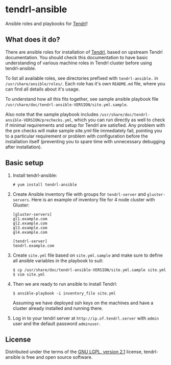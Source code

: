 tendrl-ansible
==============

Ansible roles and playbooks for [Tendrl](http://tendrl.org/)!


## What does it do?

There are ansible roles for installation of [Tendrl](http://tendrl.org/), based
on upstream Tendrl documentation. You should check this documentation to have
basic understanding of various machine roles in Tendrl cluster before using
tendrl-ansible.

To list all available roles, see directories prefixed with `tendrl-ansible.`
in `/usr/share/ansible/roles/`. Each role has it's own `README.md` file, where
you can find all details about it's usage.

To understand how all this fits together, see sample ansible playbook file
`/usr/share/doc/tendrl-ansible-VERSION/site.yml.sample`.

Also note that the sample playbook includes
`/usr/share/doc/tendrl-ansible-VERSION/prechecks.yml`, which you can run
directly as well to check if minimal requirements and setup for Tendrl are
satisfied. Any problem with the pre checks will make sample site.yml file
immediately fail, pointing you to a particular requirement or problem with
configuration before the installation itself (preventing you to spare time
with unnecessary debugging after installation).

## Basic setup

1)  Install tendrl-ansible:

    ```
    # yum install tendrl-ansible
    ```

2)  Create Ansible inventory file with groups for `tendrl-server`
    and `gluster-servers`. Here is an example of inventory
    file for 4 node cluster with Gluster:

    ```
    [gluster-servers]
    gl1.example.com
    gl2.example.com
    gl3.example.com
    gl4.example.com

    [tendrl-server]
    tendrl.example.com
    ```

3)  Create `site.yml` file based on `site.yml.sample` and make sure to
    define all ansible variables in the playbook to suit:

    ```
    $ cp /usr/share/doc/tendrl-ansible-VERSION/site.yml.sample site.yml
    $ vim site.yml
    ```

4)  Then we are ready to run ansible to install Tendrl:

    ```
    $ ansible-playbook -i inventory_file site.yml
    ```

    Assuming we have deployed ssh keys on the machines and have a cluster
    already installed and running there.

5)  Log in to your tendrl server at ``http://ip.of.tendrl.server`` with
    ``admin`` user and the default password ``adminuser``.


## License

Distributed under the terms of the [GNU LGPL, version
2.1](https://www.gnu.org/licenses/old-licenses/lgpl-2.1.html) license,
tendrl-ansible is free and open source software.
